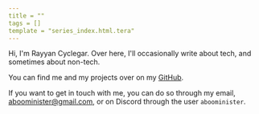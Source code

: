 ```yaml
---
title = ""
tags = []
template = "series_index.html.tera"
---
```


Hi, I'm Rayyan Cyclegar. Over here, I'll occasionally write about tech, and sometimes about non-tech.

You can find me and my projects over on my [GitHub](https://github.com/AbooMinister25).

If you want to get in touch with me, you can do so through my email, [aboominister@gmail.com](mailto:aboominister@gmail.com), or on Discord through the user `aboominister`.

